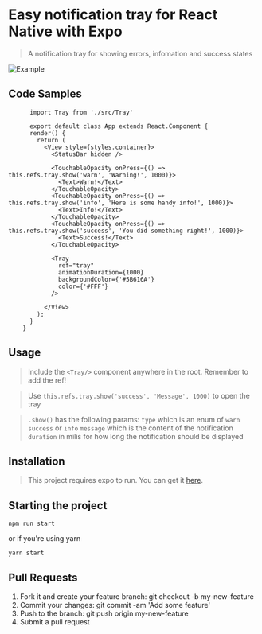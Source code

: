 # Easy notification tray for React Native with Expo

> A notification tray for showing errors, infomation and success states

![Example](https://media.giphy.com/media/9D34xNNLCpmgiQymmV/giphy.gif)

## Code Samples



```
      import Tray from './src/Tray'
        
      export default class App extends React.Component {
      render() {
        return (
          <View style={styles.container}>
            <StatusBar hidden />
             
            <TouchableOpacity onPress={() => this.refs.tray.show('warn', 'Warning!', 1000)}>
              <Text>Warn!</Text>
            </TouchableOpacity>
            <TouchableOpacity onPress={() => this.refs.tray.show('info', 'Here is some handy info!', 1000)}>
              <Text>Info!</Text>
            </TouchableOpacity>
            <TouchableOpacity onPress={() => this.refs.tray.show('success', 'You did something right!', 1000)}>
              <Text>Success!</Text>
            </TouchableOpacity>
            
            <Tray
              ref="tray"
              animationDuration={1000}
              backgroundColor={'#5B616A'}
              color={'#FFF'}
            />
            
          </View>
        );
      }
    }
```

## Usage

> Include the `<Tray/>` component anywhere in the root. Remember to add the ref!

> Use `this.refs.tray.show('success', 'Message', 1000)` to open the tray

> `.show()` has the following params: 
`type` which is an enum of `warn` `success` or `info`
`message` which is the content of the notification
`duration` in milis for how long the notification should be displayed

## Installation

>This project requires expo to run. You can get it [here](https://docs.expo.io/versions/latest/introduction/installation).

## Starting the project


`npm run start`

or if you're using yarn

`yarn start`

## Pull Requests

1. Fork it and create your feature branch: git checkout -b my-new-feature
2. Commit your changes: git commit -am 'Add some feature'
3. Push to the branch: git push origin my-new-feature 
4. Submit a pull request
